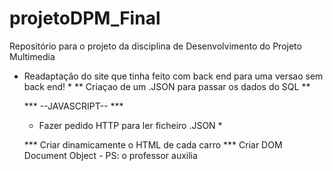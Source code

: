 # projetoDPM_Final

Repositório para o projeto da disciplina de Desenvolvimento do Projeto Multimedia
  * Readaptação do site que tinha feito com back end para uma versao sem back end! *
  ** Criaçao de um .JSON para passar os dados do SQL **

    ***  --JAVASCRIPT--  ***

    * Fazer pedido HTTP para ler ficheiro .JSON *

    *** Criar dinamicamente o HTML de cada carro ***
    Criar DOM Document Object - PS: o professor auxilia

